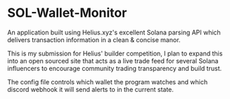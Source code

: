 # SOL-Wallet-Monitor
An application built using Helius.xyz's excellent Solana parsing API which delivers transaction information in a clean &amp; concise manor.

This is my submission for Helius' builder competition, I plan to expand this into an open sourced site that acts as a live trade feed for several Solana influencers
to encourage community trading transparency and build trust.

The config file controls which wallet the program watches and which discord webhook it will send alerts to in the current state.
